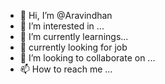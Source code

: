 - 👋 Hi, I’m @Aravindhan
- 👀 I’m interested in ...
- 🌱 I’m currently learnings...
- 🤖 currently looking for job 
- 💞️ I’m looking to collaborate on ...
- 📫 How to reach me ...

<!---
Aravindhan6900/Aravindhan6900 is a ✨ special ✨ repository because its `README.md` (this file) appears on your GitHub profile.
You can click the Preview link to take a look at your changes.
--->
